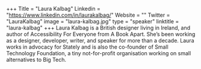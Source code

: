 +++
Title = "Laura Kalbag"
Linkedin = "https://www.linkedin.com/in/laurakalbag/"
Website = ""
Twitter = "LauraKalbag"
image = "laura-kalbag.jpg"
type = "speaker"
linktitle = "laura-kalbag"
+++
Laura Kalbag is a British designer living in Ireland, and author of Accessibility For Everyone from A Book Apart. She’s been working as a designer, developer, writer, and speaker for more than a decade. Laura works in advocacy for Stately and is also the co-founder of Small Technology Foundation, a tiny not-for-profit organisation working on small alternatives to Big Tech.